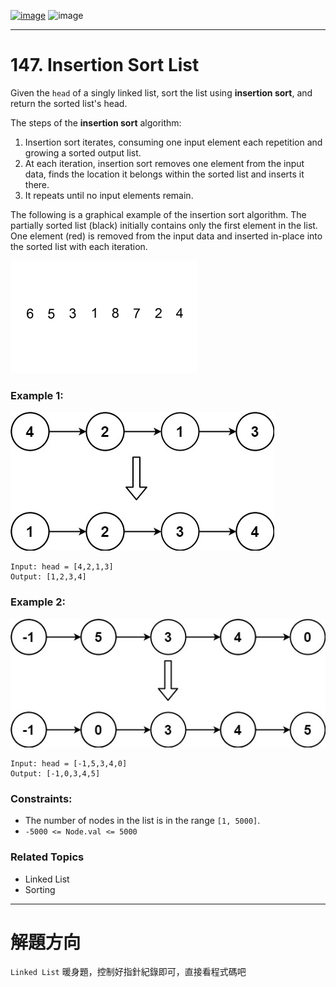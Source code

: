 [![image](https://img.shields.io/badge/Leetcode-Link-blue?logo=leetcode)](https://leetcode.com/problems/insertion-sort-list/)
![image](https://img.shields.io/badge/Difficulty-Medium-yellow)

---

# 147. Insertion Sort List

Given the `head` of a singly linked list, sort the list using **insertion sort**, and return the sorted list's head.

The steps of the **insertion sort** algorithm:

1. Insertion sort iterates, consuming one input element each repetition and growing a sorted output list.
2. At each iteration, insertion sort removes one element from the input data, finds the location it belongs within the sorted list and inserts it there.
3. It repeats until no input elements remain.

The following is a graphical example of the insertion sort algorithm. The partially sorted list (black) initially contains only the first element in the list. One element (red) is removed from the input data and inserted in-place into the sorted list with each iteration.

![image](./image/Insertion-sort-example-300px.gif)

### Example 1:

![image](./image/sort1linked-list.jpeg)

```
Input: head = [4,2,1,3]
Output: [1,2,3,4]
```

### Example 2:

![image](./image/sort2linked-list.jpeg)

```
Input: head = [-1,5,3,4,0]
Output: [-1,0,3,4,5]
```

### Constraints:

- The number of nodes in the list is in the range `[1, 5000]`.
- `-5000 <= Node.val <= 5000`

### Related Topics

- Linked List
- Sorting
  
---

# 解題方向

`Linked List` 暖身題，控制好指針紀錄即可，直接看程式碼吧